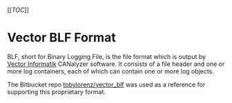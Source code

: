 [[_TOC_]]

# Vector BLF Format

BLF, short for Binary Logging File, is the file format which is output by [Vector Informatik](https://www.vector.com/) CANalyzer software. It consists of a file header and one or more log containers, each of which can contain one or more log objects.

The Bitbucket repo [tobylorenz/vector_blf](https://bitbucket.org/tobylorenz/vector_blf/) was used as a reference for supporting this proprietary format.
